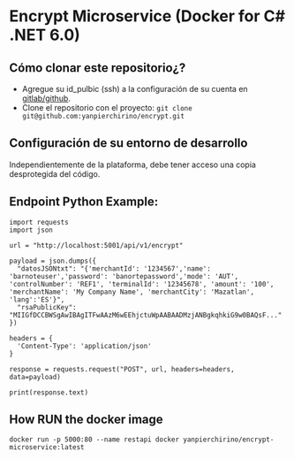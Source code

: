 # Encrypt Microservice (Docker for C# .NET 6.0)

## Cómo clonar este repositorio¿?
  * Agregue su id_pulbic (ssh) a la configuración de su cuenta en [gitlab/github](https://docs.gitlab.com/ee/ssh/).
  * Clone el repositorio con el proyecto: `git clone git@github.com:yanpierchirino/encrypt.git`

## Configuración de su entorno de desarrollo
Independientemente de la plataforma, debe tener acceso una copia desprotegida del código.

## Endpoint Python Example:
```
import requests
import json

url = "http://localhost:5001/api/v1/encrypt"

payload = json.dumps({
  "datosJSONtxt": "{'merchantId': '1234567','name': 'barnoteuser','password': 'banortepassword','mode': 'AUT', 'controlNumber': 'REF1', 'terminalId': '12345678', 'amount': '100', 'merchantName': 'My Company Name', 'merchantCity': 'Mazatlan', 'lang':'ES'}",
  "rsaPublicKey": "MIIGfDCCBWSgAwIBAgITFwAAzM6wEEhjctuWpAABAADMzjANBgkqhkiG9w0BAQsF..."
})

headers = {
  'Content-Type': 'application/json'
}

response = requests.request("POST", url, headers=headers, data=payload)

print(response.text)
```

## How RUN the docker image
`docker run -p 5000:80 --name restapi docker yanpierchirino/encrypt-microservice:latest`
